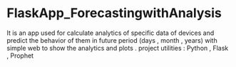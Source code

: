 # FlaskApp_ForecastingwithAnalysis

It is an app used for calculate analytics of specific data of devices and predict the behavior of them in
future period (days , month , years) with simple web to show the analytics and plots .
project utilities : Python , Flask , Prophet
